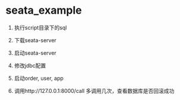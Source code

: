 # seata_example

1. 执行script目录下的sql

2. 下载seata-server

3. 启动seata-server

4. 修改jdbc配置

5. 启动order, user, app

6. 调用http://127.0.0.1:8000/call 多调用几次，查看数据库是否回滚成功
